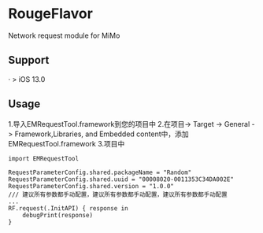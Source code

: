 # RougeFlavor
Network request module for MiMo

## Support
· > iOS 13.0

## Usage

1.导入EMRequestTool.framework到您的项目中
2.在项目-> Target -> General -> Framework,Libraries, and Embedded content中，添加EMRequestTool.framework
3.项目中 
``` 
import EMRequestTool 
```
```
RequestParameterConfig.shared.packageName = "Random"
RequestParameterConfig.shared.uuid = "00008020-0011353C34DA002E"
RequestParameterConfig.shared.version = "1.0.0"
/// 建议所有参数都手动配置，建议所有参数都手动配置，建议所有参数都手动配置
...
RF.request(.InitAPI) { response in
    debugPrint(response)
}
```
